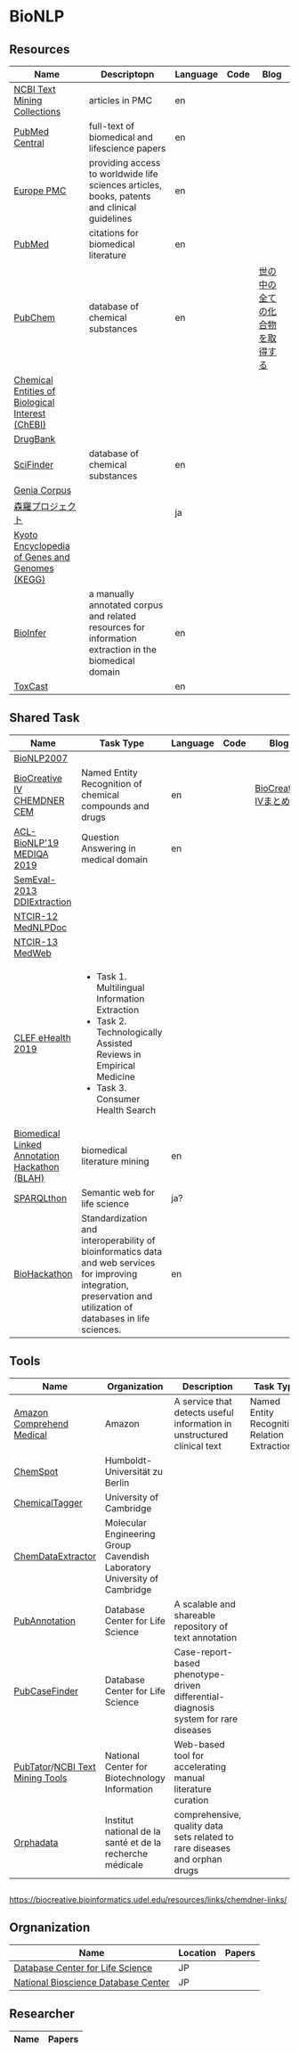 # BioNLP


## Resources
| Name | Descriptopn | Language | Code | Blog |
----|----|----|----|----
| [NCBI Text Mining Collections](https://www.ncbi.nlm.nih.gov/pmc/tools/textmining/) | articles in PMC | en |  |  |
| [PubMed Central](https://www.ncbi.nlm.nih.gov/pmc/) | full-text of biomedical and lifescience papers | en |  |  |
| [Europe PMC](https://europepmc.org/) | providing access to worldwide life sciences articles, books, patents and clinical guidelines | en |  |  |
| [PubMed](https://www.ncbi.nlm.nih.gov/pubmed/) | citations for biomedical literature | en |  |  |
| [PubChem](https://pubchem.ncbi.nlm.nih.gov/) | database of chemical substances | en |  | [世の中の全ての化合物を取得する](http://blog.roy29fuku.com/natural-language-processing/paper-analysis/get-all-of-the-substances/) |
| [Chemical Entities of Biological Interest (ChEBI)](https://www.ebi.ac.uk/chebi/) |  |  |  |  |
| [DrugBank](https://www.drugbank.ca/) |  |  |  |  |
| [SciFinder](https://scifinder.cas.org/scifinder/) | database of chemical substances | en |  |  |
| [Genia Corpus](http://www.geniaproject.org/genia-corpus) |  |  |  |  |
| [森羅プロジェクト](https://aip.riken.jp/labs/goalorient_tech/lang_inf_access_tech/森羅：wikipedia構造化プロジェクト2018/) |  | ja |  |  |
| [Kyoto Encyclopedia of Genes and Genomes (KEGG)](https://www.genome.jp/kegg/kegg_ja.html) |  |  |  |  |
| [BioInfer](http://mars.cs.utu.fi/BioInfer/) | a manually annotated corpus and related resources for information extraction in the biomedical domain | en |  |  |
| [ToxCast](https://www.epa.gov/chemical-research/exploring-toxcast-data-downloadable-data) |  | en |  |  |



## Shared Task
| Name | Task Type | Language | Code | Blog |
----|----|----|----|----
| [BioNLP2007](http://compbio.ucdenver.edu/BioNLP2007/index.shtml) |  |  |  |  |
| [BioCreative IV CHEMDNER CEM](https://biocreative.bioinformatics.udel.edu/tasks/biocreative-iv/chemdner/) | Named Entity Recognition of chemical compounds and drugs | en |  | [BioCreative IVまとめ](http://blog.roy29fuku.com/natural-language-processing/biocreative-iv/#Track_2-_CHEMDNER_Task_Chemical_compound_and_drug_name_recognition_task) |
| [ACL-BioNLP'19 MEDIQA 2019](https://sites.google.com/view/mediqa2019) | Question Answering in medical domain | en |  |  |
| [SemEval-2013 DDIExtraction](https://www.cs.york.ac.uk/semeval-2013/task9/) |  |  |  |  |
| [NTCIR-12 MedNLPDoc](https://sites.google.com/site/mednlpdoc/) |  |  |  |  |
| [NTCIR-13 MedWeb](http://mednlp.jp/medweb/NTCIR-13/) |  |  |  |  |
| [CLEF eHealth 2019](http://clef-ehealth.org/) | <ul><li>Task 1. Multilingual Information Extraction</li><li>Task 2. Technologically Assisted Reviews in Empirical Medicine</li><li>Task 3. Consumer Health Search</li></ul> |  |  |  |
| [Biomedical Linked Annotation Hackathon (BLAH)](http://blah5.linkedannotation.org/) |  biomedical literature mining | en |  |  |
| [SPARQLthon](http://wiki.lifesciencedb.jp/mw/SPARQLthon) | Semantic web for life science | ja? |  |  |
| [BioHackathon](http://www.biohackathon.org/) | Standardization and interoperability of bioinformatics data and web services for improving integration, preservation and utilization of databases in life sciences. | en |  |  |







## Tools
| Name | Organization | Description | Task Type | Language | Code | Blog |
----|----|----|----|----|----|----
| [Amazon Comprehend Medical](https://aws.amazon.com/jp/comprehend/) | Amazon | A service that detects useful information in unstructured clinical text | Named Entity Recognition, Relation Extraction | en | [amazon_comprehend_medical](https://github.com/roy29fuku/BioNLP/tree/master/amazon_comprehend_medical) | [Amazon Comprehend Medicalを使ってみた](http://blog.roy29fuku.com/natural-language-processing/amazon-comprehend-medical-trial/) |
| [ChemSpot](https://www.informatik.hu-berlin.de/de/forschung/gebiete/wbi/resources/chemspot) | Humboldt-Universität zu Berlin |  |  |  |  |
| [ChemicalTagger](http://chemicaltagger.ch.cam.ac.uk/) | University of Cambridge |  |  |  |  |
| [ChemDataExtractor](http://chemdataextractor.org/) | Molecular Engineering Group Cavendish Laboratory University of Cambridge |  |  |  |  |
| [PubAnnotation](http://pubannotation.org/) | Database Center for Life Science | A scalable and shareable repository of text annotation |  | en, ja |  |
| [PubCaseFinder](https://pubcasefinder.dbcls.jp/) | Database Center for Life Science | Case-report-based phenotype-driven differential-diagnosis system for rare diseases |  | en, ja |  |  |
| [PubTator](https://www.ncbi.nlm.nih.gov/CBBresearch/Lu/Demo/PubTator/)/[NCBI Text Mining Tools](https://www.ncbi.nlm.nih.gov/research/bionlp/tools/) | National Center for Biotechnology Information | Web-based tool for accelerating manual literature curation |  |  |  |
| [Orphadata](http://www.orphadata.org/cgi-bin/index.php) | Institut national de la santé et de la recherche médicale | comprehensive, quality data sets related to rare diseases and orphan drugs |  | en |  |  |



## 
https://biocreative.bioinformatics.udel.edu/resources/links/chemdner-links/


## Orgnanization
| Name | Location | Papers |
----|----|----
| [Database Center for Life Science](https://dbcls.rois.ac.jp/) | JP |  |
| [National Bioscience Database Center](https://biosciencedbc.jp/) | JP |  |


## Researcher
| Name | Papers |
----|----
